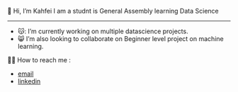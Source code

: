 👋 Hi, I’m Kahfei
I am a studnt is General Assembly learning Data Science

---

- 😽: I’m currently working on multiple datascience projects.
- 😸 I’m also looking to collaborate on Beginner level project on machine learning.

👻👻 How to reach me : 
- [email](pkfei93@gmail.com)
- [linkedin](https://www.linkedin.com/in/kahfeipan)

<!---
Pankahfei/Pankahfei is a ✨ special ✨ repository because its `README.md` (this file) appears on your GitHub profile.
You can click the Preview link to take a look at your changes.
--->

